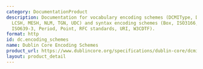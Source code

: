```yaml
---
category: DocumentationProduct
description: Documentation for vocabulary encoding schemes (DCMIType, DDC, IMT, LCC,
  LCSH, MESH, NLM, TGN, UDC) and syntax encoding schemes (Box, ISO3166, ISO639-2,
  ISO639-3, Period, Point, RFC standards, URI, W3CDTF).
format: http
id: dc.encoding_schemes
name: Dublin Core Encoding Schemes
product_url: https://www.dublincore.org/specifications/dublin-core/dcmi-terms/#section-4
layout: product_detail
---
```

